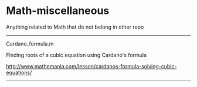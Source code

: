 # Math-miscellaneous
Anything related to Math that do not belong in other repo
___________________________________
Cardano_formula.m 

Finding roots of a cubic equation using Cardano's formula

http://www.mathemania.com/lesson/cardanos-formula-solving-cubic-equations/

________________________________
